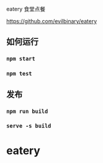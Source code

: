 eatery 食堂点餐

https://github.com/evilbinary/eatery

## 如何运行


### `npm start`


### `npm test`


## 发布

### `npm run build`

### `serve -s build `
# eatery

